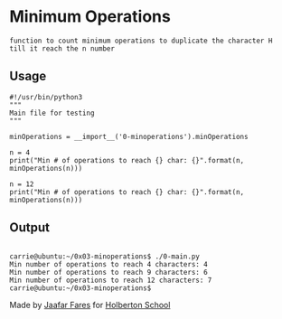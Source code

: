 #                           Minimum Operations

    function to count minimum operations to duplicate the character H
    till it reach the n number


## Usage

```
#!/usr/bin/python3
"""
Main file for testing
"""

minOperations = __import__('0-minoperations').minOperations

n = 4
print("Min # of operations to reach {} char: {}".format(n, minOperations(n)))

n = 12
print("Min # of operations to reach {} char: {}".format(n, minOperations(n)))

```

## Output


```

carrie@ubuntu:~/0x03-minoperations$ ./0-main.py
Min number of operations to reach 4 characters: 4
Min number of operations to reach 9 characters: 6
Min number of operations to reach 12 characters: 7
carrie@ubuntu:~/0x03-minoperations$
```



Made by [Jaafar Fares](https://github.com/jaafarfares) for [Holberton School](https://www.holbertonschool.com/)
